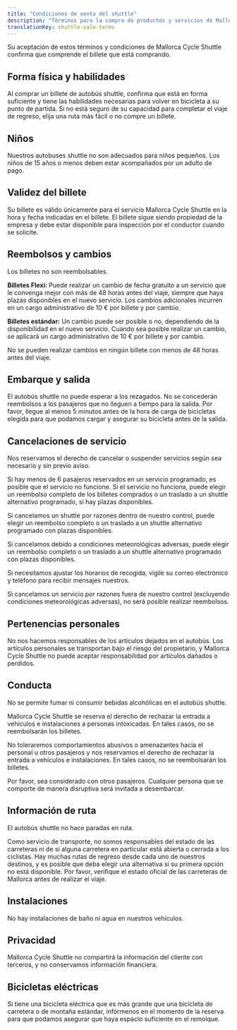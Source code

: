 ```yaml
---
title: "Condiciones de venta del shuttle"
description: "Términos para la compra de productos y servicios de Mallorca Cycle Shuttle."
translationKey: shuttle-sale-terms
---
```


Su aceptación de estos términos y condiciones de Mallorca Cycle Shuttle confirma que comprende el billete que está comprando.

## Forma física y habilidades

Al comprar un billete de autobús shuttle, confirma que está en forma suficiente y tiene las habilidades necesarias para volver en bicicleta a su punto de partida. Si no está seguro de su capacidad para completar el viaje de regreso, elija una ruta más fácil o no compre un billete.

## Niños

Nuestros autobuses shuttle no son adecuados para niños pequeños. Los niños de 15 años o menos deben estar acompañados por un adulto de pago.

## Validez del billete

Su billete es válido únicamente para el servicio Mallorca Cycle Shuttle en la hora y fecha indicadas en el billete. El billete sigue siendo propiedad de la empresa y debe estar disponible para inspección por el conductor cuando se solicite.

## Reembolsos y cambios

Los billetes no son reembolsables.

**Billetes Flexi:** Puede realizar un cambio de fecha gratuito a un servicio que le convenga mejor con más de 48 horas antes del viaje, siempre que haya plazas disponibles en el nuevo servicio. Los cambios adicionales incurren en un cargo administrativo de 10 € por billete y por cambio.

**Billetes estándar:** Un cambio puede ser posible o no, dependiendo de la disponibilidad en el nuevo servicio. Cuando sea posible realizar un cambio, se aplicará un cargo administrativo de 10 € por billete y por cambio.

No se pueden realizar cambios en ningún billete con menos de 48 horas antes del viaje.

## Embarque y salida

El autobús shuttle no puede esperar a los rezagados. No se concederán reembolsos a los pasajeros que no lleguen a tiempo para la salida. Por favor, llegue al menos 5 minutos antes de la hora de carga de bicicletas elegida para que podamos cargar y asegurar su bicicleta antes de la salida.

## Cancelaciones de servicio

Nos reservamos el derecho de cancelar o suspender servicios según sea necesario y sin previo aviso.

Si hay menos de 6 pasajeros reservados en un servicio programado, es posible que el servicio no funcione. Si el servicio no funciona, puede elegir un reembolso completo de los billetes comprados o un traslado a un shuttle alternativo programado, si hay plazas disponibles.

Si cancelamos un shuttle por razones dentro de nuestro control, puede elegir un reembolso completo o un traslado a un shuttle alternativo programado con plazas disponibles.

Si cancelamos debido a condiciones meteorológicas adversas, puede elegir un reembolso completo o un traslado a un shuttle alternativo programado con plazas disponibles.

Si necesitamos ajustar los horarios de recogida, vigile su correo electrónico y teléfono para recibir mensajes nuestros.

Si cancelamos un servicio por razones fuera de nuestro control (excluyendo condiciones meteorológicas adversas), no será posible realizar reembolsos.

## Pertenencias personales

No nos hacemos responsables de los artículos dejados en el autobús. Los artículos personales se transportan bajo el riesgo del propietario, y Mallorca Cycle Shuttle no puede aceptar responsabilidad por artículos dañados o perdidos.

## Conducta

No se permite fumar ni consumir bebidas alcohólicas en el autobús shuttle.

Mallorca Cycle Shuttle se reserva el derecho de rechazar la entrada a vehículos e instalaciones a personas intoxicadas. En tales casos, no se reembolsarán los billetes.

No toleraremos comportamientos abusivos o amenazantes hacia el personal u otros pasajeros y nos reservamos el derecho de rechazar la entrada a vehículos e instalaciones. En tales casos, no se reembolsarán los billetes.

Por favor, sea considerado con otros pasajeros. Cualquier persona que se comporte de manera disruptiva será invitada a desembarcar.

## Información de ruta

El autobús shuttle no hace paradas en ruta.

Como servicio de transporte, no somos responsables del estado de las carreteras ni de si alguna carretera en particular está abierta o cerrada a los ciclistas. Hay muchas rutas de regreso desde cada uno de nuestros destinos, y es posible que deba elegir una alternativa si su primera opción no está disponible. Por favor, verifique el estado oficial de las carreteras de Mallorca antes de realizar el viaje.

## Instalaciones

No hay instalaciones de baño ni agua en nuestros vehículos.

## Privacidad

Mallorca Cycle Shuttle no compartirá la información del cliente con terceros, y no conservamos información financiera.

## Bicicletas eléctricas

Si tiene una bicicleta eléctrica que es más grande que una bicicleta de carretera o de montaña estándar, infórmenos en el momento de la reserva para que podamos asegurar que haya espacio suficiente en el remolque.
